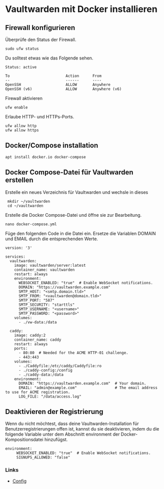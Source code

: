 # Vaultwarden mit Docker installieren

## Firewall konfigurieren
Überprüfe den Status der Firewall.

```
sudo ufw status
```

Du solltest etwas wie das Folgende sehen.
```
Status: active

To                         Action      From
--                         ------      ----
OpenSSH                    ALLOW       Anywhere
OpenSSH (v6)               ALLOW       Anywhere (v6)
```

Firewall aktivieren
```
ufw enable
```

Erlaube HTTP- und HTTPs-Ports.

```
ufw allow http
ufw allow https
```


## Docker/Compose installation
```
apt install docker.io docker-compose
```

##  Docker Compose-Datei für Vaultwarden erstellen

Erstelle ein neues Verzeichnis für Vaultwarden und wechsle in dieses

```
 mkdir ~/vaultwarden
 cd ~/vaultwarden
```

Erstelle die Docker Compose-Datei und öffne sie zur Bearbeitung.

```
nano docker-compose.yml
```

Füge den folgenden Code in die Datei ein. Ersetze die Variablen DOMAIN und EMAIL durch die entsprechenden Werte.

```
version: '3'

services:
  vaultwarden:
    image: vaultwarden/server:latest
    container_name: vaultwarden
    restart: always
    environment:
      WEBSOCKET_ENABLED: "true"  # Enable WebSocket notifications.
      DOMAIN: "https://vaultwarden.example.com"
      SMTP_HOST: "<smtp.domain.tld>"
      SMTP_FROM: "<vaultwarden@domain.tld>"
      SMTP_PORT: "587"
      SMTP_SECURITY: "starttls"
      SMTP_USERNAME: "<username>"
      SMTP_PASSWORD: "<password>"
    volumes:
      - ./vw-data:/data

  caddy:
    image: caddy:2
    container_name: caddy
    restart: always
    ports:
      - 80:80  # Needed for the ACME HTTP-01 challenge.
      - 443:443
    volumes:
      - ./Caddyfile:/etc/caddy/Caddyfile:ro
      - ./caddy-config:/config
      - ./caddy-data:/data
    environment:
      DOMAIN: "https://vaultwarden.example.com"  # Your domain.
      EMAIL: "admin@example.com"                 # The email address to use for ACME registration.
      LOG_FILE: "/data/access.log"
```

## Deaktivieren der Registrierung

Wenn du nicht möchtest, dass deine Vaultwarden-Installation für Benutzerregistrierungen offen ist, kannst du sie deaktivieren, indem du die folgende Variable unter dem Abschnitt environment der Docker-Kompositionsdatei hinzufügst.

```
environment:
     WEBSOCKET_ENABLED: "true"  # Enable WebSocket notifications.
	 SIGNUPS_ALLOWED: "false"
```

### Links
+ [Config](https://www.howtoforge.de/anleitung/so-installierst-du-vaultwarden-mit-docker-unter-ubuntu-22-04/)
